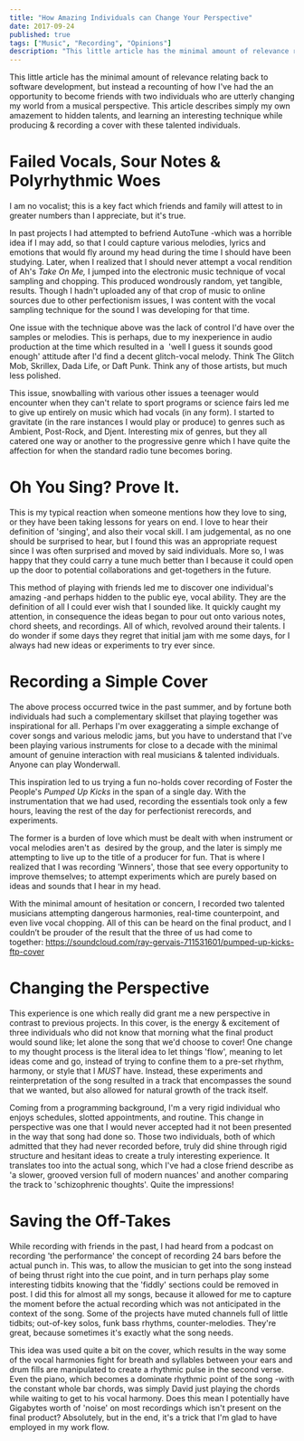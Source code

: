 ```yaml
---
title: "How Amazing Individuals can Change Your Perspective"
date: 2017-09-24
published: true
tags: ["Music", "Recording", "Opinions"]
description: "This little article has the minimal amount of relevance relating back to software development, but instead a recounting of how I've had the an opportunity to become friends with two individuals who are utterly changing my world from a musical perspective. This article describes simply my own amazement to hidden talents, and learning an interesting technique while producing & recording a cover with these talented individuals."
---
```


This little article has the minimal amount of relevance relating back to software development, but instead a recounting of how I've had the an opportunity to become friends with two individuals who are utterly changing my world from a musical perspective. This article describes simply my own amazement to hidden talents, and learning an interesting technique while producing & recording a cover with these talented individuals.

# Failed Vocals, Sour Notes & Polyrhythmic Woes

I am no vocalist; this is a key fact which friends and family will attest to in greater numbers than I appreciate, but it's true.

In past projects I had attempted to befriend AutoTune -which was a horrible idea if I may add, so that I could capture various melodies, lyrics and emotions that would fly around my head during the time I should have been studying. Later, when I realized that I should never attempt a vocal rendition of Ah's _Take On Me,_ I jumped into the electronic music technique of vocal sampling and chopping. This produced wondrously random, yet tangible, results. Though I hadn't uploaded any of that crop of music to online sources due to other perfectionism issues, I was content with the vocal sampling technique for the sound I was developing for that time.

One issue with the technique above was the lack of control I'd have over the samples or melodies. This is perhaps, due to my inexperience in audio production at the time which resulted in a  'well I guess it sounds good enough' attitude after I'd find a decent glitch-vocal melody. Think The Glitch Mob, Skrillex, Dada Life, or Daft Punk. Think any of those artists, but much less polished.

This issue, snowballing with various other issues a teenager would encounter when they can't relate to sport programs or science fairs led me to give up entirely on music which had vocals (in any form). I started to gravitate (in the rare instances I would play or produce) to genres such as Ambient, Post-Rock, and Djent. Interesting mix of genres, but they all catered one way or another to the progressive genre which I have quite the affection for when the standard radio tune becomes boring.

# Oh You Sing? Prove It.

This is my typical reaction when someone mentions how they love to sing, or they have been taking lessons for years on end. I love to hear their definition of 'singing', and also their vocal skill. I am judgemental, as no one should be surprised to hear, but I found this was an appropriate request since I was often surprised and moved by said individuals. More so, I was happy that they could carry a tune much better than I because it could open up the door to potential collaborations and get-togethers in the future.

This method of playing with friends led me to discover one individual's amazing -and perhaps hidden to the public eye, vocal ability. They are the definition of all I could ever wish that I sounded like. It quickly caught my attention, in consequence the ideas began to pour out onto various notes, chord sheets, and recordings. All of which, revolved around their talents. I do wonder if some days they regret that initial jam with me some days, for I always had new ideas or experiments to try ever since.

# Recording a Simple Cover

The above process occurred twice in the past summer, and by fortune both individuals had such a complementary skillset that playing together was inspirational for all. Perhaps I'm over exaggerating a simple exchange of cover songs and various melodic jams, but you have to understand that I've been playing various instruments for close to a decade with the minimal amount of genuine interaction with real musicians & talented individuals. Anyone can play Wonderwall.

This inspiration led to us trying a fun no-holds cover recording of Foster the People's _Pumped Up Kicks_ in the span of a single day. With the instrumentation that we had used, recording the essentials took only a few hours, leaving the rest of the day for perfectionist rerecords, and experiments.

The former is a burden of love which must be dealt with when instrument or vocal melodies aren't as  desired by the group, and the later is simply me attempting to live up to the title of a producer for fun. That is where I realized that I was recording 'Winners', those that see every opportunity to improve themselves; to attempt experiments which are purely based on ideas and sounds that I hear in my head.

With the minimal amount of hesitation or concern, I recorded two talented musicians attempting dangerous harmonies, real-time counterpoint, and even live vocal chopping. All of this can be heard on the final product, and I couldn’t be prouder of the result that the three of us had come to together: https://soundcloud.com/ray-gervais-711531601/pumped-up-kicks-ftp-cover

# Changing the Perspective

This experience is one which really did grant me a new perspective in contrast to previous projects. In this cover, is the energy & excitement of three individuals who did not know that morning what the final product would sound like; let alone the song that we'd choose to cover! One change to my thought process is the literal idea to let things 'flow', meaning to let ideas come and go, instead of trying to confine them to a pre-set rhythm, harmony, or style that I _MUST_ have. Instead, these experiments and reinterpretation of the song resulted in a track that encompasses the sound that we wanted, but also allowed for natural growth of the track itself.

Coming from a programming background, I'm a very rigid individual who enjoys schedules, slotted appointments, and routine. This change in perspective was one that I would never accepted had it not been presented in the way that song had done so. Those two individuals, both of which admitted that they had never recorded before, truly did shine through rigid structure and hesitant ideas to create a truly interesting experience. It translates too into the actual song, which I've had a close friend describe as 'a slower, grooved version full of modern nuances' and another comparing the track to 'schizophrenic thoughts'. Quite the impressions!

# Saving the Off-Takes

While recording with friends in the past, I had heard from a podcast on recording 'the performance' the concept of recording 24 bars before the actual punch in. This was, to allow the musician to get into the song instead of being thrust right into the cue point, and in turn perhaps play some interesting tidbits knowing that the 'fiddly' sections could be removed in post. I did this for almost all my songs, because it allowed for me to capture the moment before the actual recording which was not anticipated in the context of the song. Some of the projects have muted channels full of little tidbits; out-of-key solos, funk bass rhythms, counter-melodies. They're great, because sometimes it's exactly what the song needs.

This idea was used quite a bit on the cover, which results in the way some of the vocal harmonies fight for breath and syllables between your ears and drum fills are manipulated to create a rhythmic pulse in the second verse. Even the piano, which becomes a dominate rhythmic point of the song -with the constant whole bar chords, was simply David just playing the chords while waiting to get to his vocal harmony. Does this mean I potentially have Gigabytes worth of 'noise' on most recordings which isn't present on the final product? Absolutely, but in the end, it's a trick that I'm glad to have employed in my work flow.
